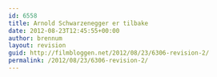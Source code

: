 ```yaml
---
id: 6558
title: Arnold Schwarzenegger er tilbake
date: 2012-08-23T12:45:55+00:00
author: brennum
layout: revision
guid: http://filmbloggen.net/2012/08/23/6306-revision-2/
permalink: /2012/08/23/6306-revision-2/
---
```

